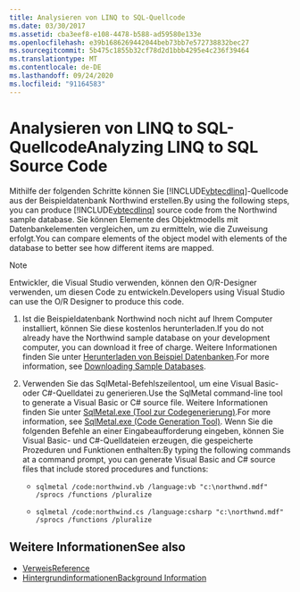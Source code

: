 ```yaml
---
title: Analysieren von LINQ to SQL-Quellcode
ms.date: 03/30/2017
ms.assetid: cba3eef8-e108-4478-b588-ad59580e133e
ms.openlocfilehash: e39b1686269442044beb73bb7e572738832bec27
ms.sourcegitcommit: 5b475c1855b32cf78d2d1bbb4295e4c236f39464
ms.translationtype: MT
ms.contentlocale: de-DE
ms.lasthandoff: 09/24/2020
ms.locfileid: "91164583"
---
```

# <a name="analyzing-linq-to-sql-source-code"></a><span data-ttu-id="43c7c-102">Analysieren von LINQ to SQL-Quellcode</span><span class="sxs-lookup"><span data-stu-id="43c7c-102">Analyzing LINQ to SQL Source Code</span></span>

<span data-ttu-id="43c7c-103">Mithilfe der folgenden Schritte können Sie [!INCLUDE[vbtecdlinq](../../../../../../includes/vbtecdlinq-md.md)]-Quellcode aus der Beispieldatenbank Northwind erstellen.</span><span class="sxs-lookup"><span data-stu-id="43c7c-103">By using the following steps, you can produce [!INCLUDE[vbtecdlinq](../../../../../../includes/vbtecdlinq-md.md)] source code from the Northwind sample database.</span></span> <span data-ttu-id="43c7c-104">Sie können Elemente des Objektmodells mit Datenbankelementen vergleichen, um zu ermitteln, wie die Zuweisung erfolgt.</span><span class="sxs-lookup"><span data-stu-id="43c7c-104">You can compare elements of the object model with elements of the database to better see how different items are mapped.</span></span>  
  
> [!NOTE]
> <span data-ttu-id="43c7c-105">Entwickler, die Visual Studio verwenden, können den O/R-Designer verwenden, um diesen Code zu entwickeln.</span><span class="sxs-lookup"><span data-stu-id="43c7c-105">Developers using Visual Studio can use the O/R Designer to produce this code.</span></span>  
  
1. <span data-ttu-id="43c7c-106">Ist die Beispieldatenbank Northwind noch nicht auf Ihrem Computer installiert, können Sie diese kostenlos herunterladen.</span><span class="sxs-lookup"><span data-stu-id="43c7c-106">If you do not already have the Northwind sample database on your development computer, you can download it free of charge.</span></span> <span data-ttu-id="43c7c-107">Weitere Informationen finden Sie unter [Herunterladen von Beispiel Datenbanken](downloading-sample-databases.md).</span><span class="sxs-lookup"><span data-stu-id="43c7c-107">For more information, see [Downloading Sample Databases](downloading-sample-databases.md).</span></span>  
  
2. <span data-ttu-id="43c7c-108">Verwenden Sie das SqlMetal-Befehlszeilentool, um eine Visual Basic- oder C#-Quelldatei zu generieren.</span><span class="sxs-lookup"><span data-stu-id="43c7c-108">Use the SqlMetal command-line tool to generate a Visual Basic or C# source file.</span></span> <span data-ttu-id="43c7c-109">Weitere Informationen finden Sie unter [SqlMetal.exe (Tool zur Codegenerierung)](../../../../tools/sqlmetal-exe-code-generation-tool.md).</span><span class="sxs-lookup"><span data-stu-id="43c7c-109">For more information, see [SqlMetal.exe (Code Generation Tool)](../../../../tools/sqlmetal-exe-code-generation-tool.md).</span></span> <span data-ttu-id="43c7c-110">Wenn Sie die folgenden Befehle an einer Eingabeaufforderung eingeben, können Sie Visual Basic- und C#-Quelldateien erzeugen, die gespeicherte Prozeduren und Funktionen enthalten:</span><span class="sxs-lookup"><span data-stu-id="43c7c-110">By typing the following commands at a command prompt, you can generate Visual Basic and C# source files that include stored procedures and functions:</span></span>  
  
    - `sqlmetal /code:northwind.vb /language:vb "c:\northwnd.mdf" /sprocs /functions /pluralize`  
  
    - `sqlmetal /code:northwind.cs /language:csharp "c:\northwnd.mdf" /sprocs /functions /pluralize`  
  
## <a name="see-also"></a><span data-ttu-id="43c7c-111">Weitere Informationen</span><span class="sxs-lookup"><span data-stu-id="43c7c-111">See also</span></span>

- [<span data-ttu-id="43c7c-112">Verweis</span><span class="sxs-lookup"><span data-stu-id="43c7c-112">Reference</span></span>](reference.md)
- [<span data-ttu-id="43c7c-113">Hintergrundinformationen</span><span class="sxs-lookup"><span data-stu-id="43c7c-113">Background Information</span></span>](background-information.md)

